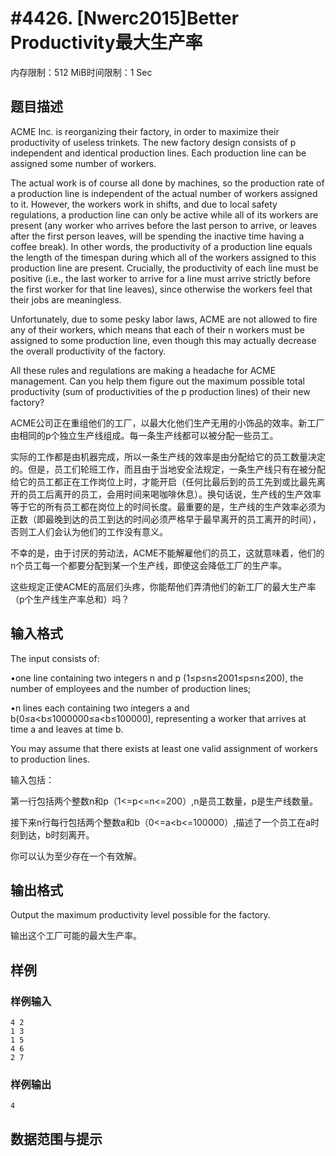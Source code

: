# #4426. [Nwerc2015]Better Productivity最大生产率

内存限制：512 MiB时间限制：1 Sec

## 题目描述

ACME Inc. is reorganizing their factory, in order to maximize their productivity of useless trinkets. The new factory design consists of p independent and identical production lines. Each production line can be assigned some number of workers.

The actual work is of course all done by machines, so the production rate of a production line is independent of the actual number of workers assigned to it. However, the workers work in shifts, and due to local safety regulations, a production line can only be active while all of its workers are present (any worker who arrives before the last person to arrive, or leaves after the first person leaves, will be spending the inactive time having a coffee break). In other words, the productivity of a production line equals the length of the timespan during which all of the workers assigned to this production line are present. Crucially, the productivity of each line must be positive (i.e., the last worker to arrive for a line must arrive strictly before the first worker for that line leaves), since otherwise the workers feel that their jobs are meaningless.

Unfortunately, due to some pesky labor laws, ACME are not allowed to fire any of their workers, which means that each of their n workers must be assigned to some production line, even though this may actually decrease the overall productivity of the factory.

All these rules and regulations are making a headache for ACME management. Can you help them figure out the maximum possible total productivity (sum of productivities of the p production lines) of their new factory?

ACME公司正在重组他们的工厂，以最大化他们生产无用的小饰品的效率。新工厂由相同的p个独立生产线组成。每一条生产线都可以被分配一些员工。

实际的工作都是由机器完成，所以一条生产线的效率是由分配给它的员工数量决定的。但是，员工们轮班工作，而且由于当地安全法规定，一条生产线只有在被分配给它的员工都正在工作岗位上时，才能开启（任何比最后到的员工先到或比最先离开的员工后离开的员工，会用时间来喝咖啡休息）。换句话说，生产线的生产效率等于它的所有员工都在岗位上的时间长度。最重要的是，生产线的生产效率必须为正数（即最晚到达的员工到达的时间必须严格早于最早离开的员工离开的时间），否则工人们会认为他们的工作没有意义。

不幸的是，由于讨厌的劳动法，ACME不能解雇他们的员工，这就意味着，他们的n个员工每一个都要分配到某一个生产线，即使这会降低工厂的生产率。

这些规定正使ACME的高层们头疼，你能帮他们弄清他们的新工厂的最大生产率（p个生产线生产率总和）吗？

## 输入格式

The input consists of:

&bull;one line containing two integers n and p (1&le;p&le;n&le;2001&le;p&le;n&le;200), the number of employees and the number of production lines;

&bull;n lines each containing two integers a and b(0&le;a<b&le;1000000&le;a<b&le;100000), representing a worker that arrives at time a and leaves at time b.

You may assume that there exists at least one valid assignment of workers to production lines.

输入包括：

第一行包括两个整数n和p（1<=p<=n<=200）,n是员工数量，p是生产线数量。

接下来n行每行包括两个整数a和b（0<=a<b<=100000）,描述了一个员工在a时刻到达，b时刻离开。

你可以认为至少存在一个有效解。

## 输出格式

Output the maximum productivity level possible for the factory.

输出这个工厂可能的最大生产率。

## 样例

### 样例输入

    
    4 2
    1 3
    1 5
    4 6
    2 7
    

### 样例输出

    
    4
    
    

## 数据范围与提示
